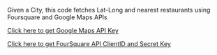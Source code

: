  Given a City, this code fetches Lat-Long and nearest restaurants using Foursquare and Google Maps APIs 
 
 [Click here to get Google Maps API Key](https://developers.google.com/maps/documentation/javascript/get-api-key)
 
 
 [Click here to get FourSquare API ClientID and Secret Key](https://developer.foursquare.com/places-api)
